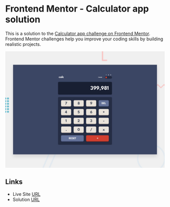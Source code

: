 # Frontend Mentor - Calculator app solution

This is a solution to the [Calculator app challenge on Frontend Mentor](https://www.frontendmentor.io/challenges/calculator-app-9lteq5N29). Frontend Mentor challenges help you improve your coding skills by building realistic projects.

![Design preview for the Calculator app coding challenge](./design/desktop-preview.jpg)

## Links

- Live Site [URL](https://mhmd-tarek-mhmd.github.io/PWA-Calculator-app)
- Solution [URL](https://www.frontendmentor.io/solutions/pwa-calculator-app-plN1pFgs9G)
